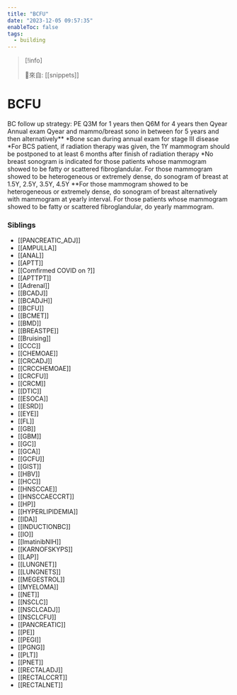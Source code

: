 ```yaml
---
title: "BCFU"
date: "2023-12-05 09:57:35"
enableToc: false
tags:
  - building
---
```

> [!info]
>
> 🌱來自: [[snippets]]
# BCFU
BC follow up strategy:
PE Q3M for 1 years then Q6M for 4 years then Qyear
Annual exam Qyear and mammo/breast sono in between for 5 years and then alternatively**
*Bone scan during annual exam for stage III disease
*For BCS patient, if radiation therapy was given, the 1Y mammogram should be postponed to at least 6 months after finish of radiation therapy
\*No breast sonogram is indicated for those patients whose mammogram showed to be fatty or scattered fibroglandular. For those mammogram showed to be heterogeneous or extremely dense, do sonogram of breast at 1.5Y, 2.5Y, 3.5Y, 4.5Y
**For those mammogram showed to be heterogeneous or extremely dense, do sonogram of breast alternatively with mammogram at yearly interval. For those patients whose mammogram showed to be fatty or scattered fibroglandular, do yearly mammogram.
### Siblings
- [[PANCREATIC_ADJ]]
- [[AMPULLA]]
- [[ANAL]]
- [[APTT]]
- [[Comfirmed COVID on ?]]
- [[APTTPT]]
- [[Adrenal]]
- [[BCADJ]]
- [[BCADJH]]
- [[BCFU]]
- [[BCMET]]
- [[BMD]]
- [[BREASTPE]]
- [[Bruising]]
- [[CCC]]
- [[CHEMOAE]]
- [[CRCADJ]]
- [[CRCCHEMOAE]]
- [[CRCFU]]
- [[CRCM]]
- [[DTIC]]
- [[ESOCA]]
- [[ESRD]]
- [[EYE]]
- [[FL]]
- [[GB]]
- [[GBM]]
- [[GC]]
- [[GCA]]
- [[GCFU]]
- [[GIST]]
- [[HBV]]
- [[HCC]]
- [[HNSCCAE]]
- [[HNSCCAECCRT]]
- [[HP]]
- [[HYPERLIPIDEMIA]]
- [[IDA]]
- [[INDUCTIONBC]]
- [[IO]]
- [[ImatinibNIH]]
- [[KARNOFSKYPS]]
- [[LAP]]
- [[LUNGNET]]
- [[LUNGNETS]]
- [[MEGESTROL]]
- [[MYELOMA]]
- [[NET]]
- [[NSCLC]]
- [[NSCLCADJ]]
- [[NSCLCFU]]
- [[PANCREATIC]]
- [[PE]]
- [[PEGI]]
- [[PGNG]]
- [[PLT]]
- [[PNET]]
- [[RECTALADJ]]
- [[RECTALCCRT]]
- [[RECTALNET]]
